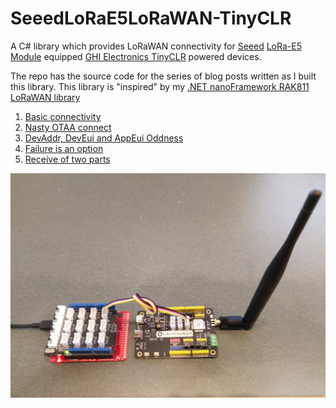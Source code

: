 # SeeedLoRaE5LoRaWAN-TinyCLR
A C# library which provides LoRaWAN connectivity for [Seeed](https://www.seeedstudio.com/) [LoRa-E5 Module](https://www.seeedstudio.com/LoRa-E5-Wireless-Module-p-4745.html) equipped [GHI Electronics TinyCLR](https://www.ghielectronics.com/tinyclr/) powered devices.

The repo has the source code for the series of blog posts written as I built this library. This library is "inspired" by my [.NET nanoFramework RAK811 LoRaWAN library](https://github.com/KiwiBryn/RAK811LoRaWAN-NetNF)

01. [Basic connectivity](https://blog.devmobile.co.nz/2021/04/30/tinyclr-os-v2-seeed-lora-e5-lorawan-library-part1/)
02. [Nasty OTAA connect](https://blog.devmobile.co.nz/2021/04/30/tinyclr-os-v2-seeed-lora-e5-lorawan-library-part2/)
03. [DevAddr, DevEui and AppEui Oddness](https://blog.devmobile.co.nz/2021/04/30/tinyclr-os-v2-seeed-lora-e5-lorawan-library-part3/)
04. [Failure is an option](https://blog.devmobile.co.nz/2021/04/30/tinyclr-os-v2-seeed-lora-e5-lorawan-library-part4/)
05. [Receive of two parts](https://blog.devmobile.co.nz/2021/04/30/tinyclr-os-v2-seeed-lora-e5-lorawan-library-part5/)

![Seeed LoRa E5 Dev Kit and Fezduino device](FezDuinoSeeedLora-E5.jpg)
